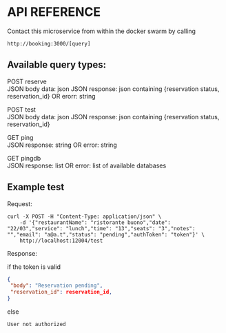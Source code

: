 # API REFERENCE

Contact this microservice from within the docker swarm by
calling

`
http://booking:3000/[query]
`

## Available query types:

POST reserve\
JSON body data: json
JSON response: json containing {reservation status, reservation_id} OR erorr: string

POST test\
JSON body data: json
JSON response:  json containing {reservation status, reservation_id}

GET ping\
JSON response: string OR error: string

GET pingdb\
JSON response: list OR error: list of available databases

## Example test 

Request:
```
curl -X POST -H "Content-Type: application/json" \
    -d '{"restaurantName": "ristorante buono","date": "22/03","service": "lunch","time": "13","seats": "3","notes": "","email": "a@a.t","status": "pending","authToken": "token"}' \
    http://localhost:12004/test
```

Response: 

if the token is valid

```json
{
 "body": "Reservation pending",
 "reservation_id": reservation_id,
}
```

else

`
User not authorized
`



